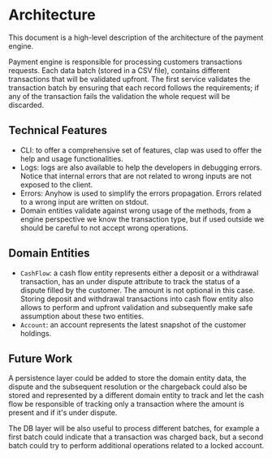 # Architecture

This document is a high-level description of the architecture of the payment engine.

Payment engine is responsible for processing customers transactions requests. Each data batch (stored in a CSV file), contains different transactions that will be validated upfront. The first service validates the transaction batch by ensuring that each record follows the requirements; if any of the transaction fails the validation the whole request will be discarded.


## Technical Features

- CLI: to offer a comprehensive set of features, clap was used to offer the help and usage functionalities.
- Logs: logs are also available to help the developers in debugging errors. Notice that internal errors that are not related to wrong inputs are not exposed to the client.
- Errors: Anyhow is used to simplify the errors propagation. Errors related to a wrong input are written on stdout.
- Domain entities validate against wrong usage of the methods, from a engine perspective we know the transaction type, but if used outside we should be careful to not accept wrong operations.


## Domain Entities

- `CashFlow`: a cash flow entity represents either a deposit or a withdrawal transaction, has an under dispute attribute to track the status of a dispute filled by the customer. The amount is not optional in this case. Storing deposit and withdrawal transactions into cash flow entity also allows to perform and upfront validation and subsequently make safe assumption about these two entities.
- `Account`: an account represents the latest snapshot of the customer holdings.

## Future Work

A persistence layer could be added to store the domain entity data, the dispute and the subsequent resolution or the chargeback could also be stored and represented by a different domain entity to track and let the cash flow be responsible of tracking only a transaction where the amount is present and if it's under dispute. 

The DB layer will be also useful to process different batches, for example a first batch could indicate that a transaction was charged back, but a second batch could try to perform additional operations related to a locked account.
